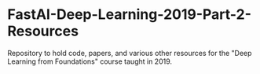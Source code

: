 # FastAI-Deep-Learning-2019-Part-2-Resources
Repository to hold code, papers, and various other resources for the "Deep Learning from Foundations" course taught in 2019.
